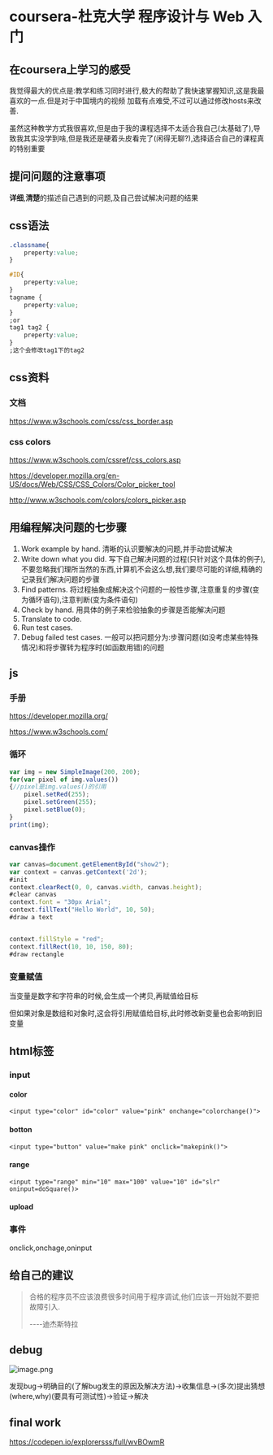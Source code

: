 #   coursera-杜克大学 程序设计与 Web 入门

## 在coursera上学习的感受

我觉得最大的优点是:教学和练习同时进行,极大的帮助了我快速掌握知识,这是我最喜欢的一点.但是对于中国境内的视频 加载有点难受,不过可以通过修改hosts来改善.

虽然这种教学方式我很喜欢,但是由于我的课程选择不太适合我自己(太基础了),导致我其实没学到啥,但是我还是硬着头皮看完了(闲得无聊?),选择适合自己的课程真的特别重要

## 提问问题的注意事项

**详细**,**清楚**的描述自己遇到的问题,及自己尝试解决问题的结果



## css语法

```css
.classname{
    preperty:value;
}

#ID{
    preperty:value;
}
tagname {
    preperty:value;
}
;or
tag1 tag2 {
    preperty:value;
}
;这个会修改tag1下的tag2
```



## css资料

### 文档

 https://www.w3schools.com/css/css_border.asp 

### css colors

 https://www.w3schools.com/cssref/css_colors.asp 

 https://developer.mozilla.org/en-US/docs/Web/CSS/CSS_Colors/Color_picker_tool

 http://www.w3schools.com/colors/colors_picker.asp



## 用编程解决问题的七步骤

1. Work example by hand. 
   清晰的认识要解决的问题,并手动尝试解决
2.  Write down what you did. 
   写下自己解决问题的过程(只针对这个具体的例子),不要忽略我们理所当然的东西,计算机不会这么想,我们要尽可能的详细,精确的记录我们解决问题的步骤
3.  Find patterns. 
   将过程抽象成解决这个问题的一般性步骤,注意重复的步骤(变为循环语句),注意判断(变为条件语句)
4. Check by hand. 
   用具体的例子来检验抽象的步骤是否能解决问题
5. Translate to code. 
6.  Run test cases. 
7.  Debug failed test cases. 
   一般可以把问题分为:步骤问题(如没考虑某些特殊情况)和将步骤转为程序时(如函数用错)的问题



## js

### 手册

 https://developer.mozilla.org/ 

 https://www.w3schools.com/ 



### 循环

```javascript
var img = new SimpleImage(200, 200);
for(var pixel of img.values())
{//pixel是img.values()的引用
    pixel.setRed(255);
    pixel.setGreen(255);
    pixel.setBlue(0);
}
print(img);
```





### canvas操作

```javascript
var canvas=document.getElementById("show2");
var context = canvas.getContext('2d');
#init
context.clearRect(0, 0, canvas.width, canvas.height);
#clear canvas
context.font = "30px Arial";
context.fillText("Hello World", 10, 50);
#draw a text


context.fillStyle = "red";
context.fillRect(10, 10, 150, 80);
#draw rectangle
```



### 变量赋值

当变量是数字和字符串的时候,会生成一个拷贝,再赋值给目标

但如果对象是数组和对象时,这会将引用赋值给目标,此时修改新变量也会影响到旧变量



## html标签

### input

#### color

`<input type="color" id="color" value="pink" onchange="colorchange()">`

#### botton

`<input type="button" value="make pink" onclick="makepink()">`

#### range

`<input type="range" min="10" max="100" value="10" id="slr" oninput=doSquare()>`

#### upload



### 事件

onclick,onchage,oninput

## 给自己的建议

>合格的程序员不应该浪费很多时间用于程序调试,他们应该一开始就不要把故障引入.
>
>----迪杰斯特拉



## debug

![image.png](https://i.loli.net/2020/01/20/bmQ5AvDenOHlqP7.png)



发现bug->明确目的(了解bug发生的原因及解决方法)->收集信息->(多次)提出猜想(where,why)(要具有可测试性)->验证->解决



## final work

 https://codepen.io/explorersss/full/wvBOwmR 